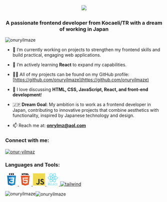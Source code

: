 <h1 align="center">
    <img src="https://readme-typing-svg.herokuapp.com/?font=Righteous&size=35&center=true&vCenter=true&width=500&height=70&duration=4000&lines=Hi+There!+👋;+I'm+Onur+YILMAZ!;" />
</h1>
<h3 align="center">A passionate frontend developer from Kocaeli/TR with a dream of working in Japan</h3>

<p align="left"> <img src="https://komarev.com/ghpvc/?username=onuryilmaze&label=Profile%20views&color=0e75b6&style=flat" alt="onuryilmaze" /> </p>

- 🔭 I’m currently working on projects to strengthen my frontend skills and build practical, engaging web applications.

- 🌱 I’m actively learning **React** to expand my capabilities.

- 👨‍💻 All of my projects can be found on my GitHub profile: [https://github.com/onuryilmaze](https://github.com/onuryilmaze)

- 💬 I love discussing **HTML, CSS, JavaScript, React, and front-end development**!

- 🇯🇵 **Dream Goal**: My ambition is to work as a frontend developer in Japan, contributing to innovative projects that combine aesthetics with functionality, inspired by Japanese technology and design.

- 📫 Reach me at: **onrylmz@aol.com**

<h3 align="left">Connect with me:</h3>
<p align="left">
<a href="https://linkedin.com//in/onur-yılmaz-35224357/" target="blank"><img align="center" src="https://raw.githubusercontent.com/rahuldkjain/github-profile-readme-generator/master/src/images/icons/Social/linked-in-alt.svg" alt="onur-yilmaz" height="30" width="40" /></a>

<h3 align="left">Languages and Tools:</h3>
<p align="left"> 
<a href="https://www.w3schools.com/css/" target="_blank" rel="noreferrer"> <img src="https://raw.githubusercontent.com/devicons/devicon/master/icons/css3/css3-original-wordmark.svg" alt="css3" width="40" height="40"/> </a> 
<a href="https://www.w3.org/html/" target="_blank" rel="noreferrer"> <img src="https://raw.githubusercontent.com/devicons/devicon/master/icons/html5/html5-original-wordmark.svg" alt="html5" width="40" height="40"/> </a> 
<a href="https://developer.mozilla.org/en-US/docs/Web/JavaScript" target="_blank" rel="noreferrer"> <img src="https://raw.githubusercontent.com/devicons/devicon/master/icons/javascript/javascript-original.svg" alt="javascript" width="40" height="40"/> </a> 
<a href="https://reactjs.org/" target="_blank" rel="noreferrer"> <img src="https://raw.githubusercontent.com/devicons/devicon/master/icons/react/react-original-wordmark.svg" alt="react" width="40" height="40"/> </a> 
<a href="https://tailwindcss.com/" target="_blank" rel="noreferrer"> <img src="https://www.vectorlogo.zone/logos/tailwindcss/tailwindcss-icon.svg" alt="tailwind" width="40" height="40"/> </a> 
</p>

<p><img align="left" src="https://github-readme-stats.vercel.app/api/top-langs?username=onuryilmaze&show_icons=true&locale=en&layout=compact" alt="onuryilmaze" /></p>

<p><img align="center" src="https://github-readme-streak-stats.herokuapp.com/?user=onuryilmaze&" alt="onuryilmaze" /></p>
